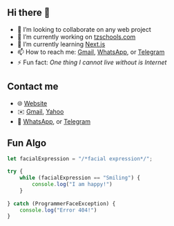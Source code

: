 ## Hi there 👋

- 👯 I’m looking to collaborate on any web project
- 🔭 I’m currently working on [tzschools.com](https://tzschools.com)
- 🌱 I’m currently learning [Next.js](https://nextjs.org/)
- 📫 How to reach me: [Gmail](mailto:dandasamuel1@gmail.com), [WhatsApp](https://wa.me/255679065304), or [Telegram](https://t.me/iamsammysd)
- ⚡ Fun fact: *One thing I cannot live without is Internet*

## Contact me
- 🌐 [Website](https://samueldanda.com)
- ✉️ [Gmail](mailto:dandasamuel1@gmail.com), [Yahoo](mailto:samuel_danda@yahoo.com)
- 📝 [WhatsApp](https://wa.me/255679065304), or [Telegram](https://t.me/iamsammysd)

## Fun Algo
```javascript
let facialExpression = "/*facial expression*/";

try {
    while (facialExpression == "Smiling") {
        console.log("I am happy!")
    }
  
} catch (ProgrammerFaceException) {
    console.log("Error 404!")
}
```
<!--
**samueldanda/samueldanda** is a ✨ _special_ ✨ repository because its `README.md` (this file) appears on your GitHub profile.

Here are some ideas to get you started:

- 🤔 I’m looking for help with ...
- 💬 Ask me about ...- 
- 😄 Pronouns: ...
-->
